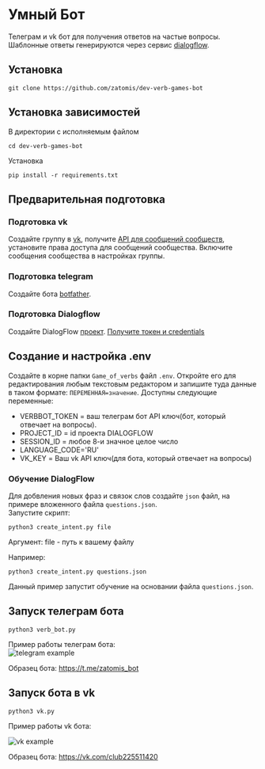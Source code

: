 # Умный Бот

Телеграм и vk бот для получения ответов на частые вопросы.
Шаблонные ответы генерируются через сервис 
[dialogflow](https://cloud.google.com/dialogflow).


## Установка

```commandline
git clone https://github.com/zatomis/dev-verb-games-bot
```

## Установка зависимостей
В директории с исполняемым файлом

```commandline
cd dev-verb-games-bot
```

Установка
```commandline
pip install -r requirements.txt
```

## Предварительная подготовка

### Подготовка vk

Создайте группу в [vk](vk.com), получите [API для сообщений сообществ](https://dev.vk.com/ru/api/community-messages/getting-started?ref=old_portal), установите права доступа для сообщений 
сообщества. Включите сообщения сообщества в настройках группы.

### Подготовка telegram

Создайте бота [botfather](https://t.me/BotFather). 

### Подготовка Dialogflow

Создайте DialogFlow [проект](https://cloud.google.com/dialogflow/es/docs/quick/setup). 
[Получите токен и credentials](https://cloud.google.com/docs/authentication/api-keys)


## Создание и настройка .env

Создайте в корне папки `Game_of_verbs` файл `.env`. Откройте его для редактирования любым текстовым редактором
и запишите туда данные в таком формате: `ПЕРЕМЕННАЯ=значение`.
Доступны следующие переменные:

 - VERBBOT_TOKEN = ваш телеграм бот API ключ(бот, который отвечает на вопросы).
 - PROJECT_ID = id проекта DIALOGFLOW 
 - SESSION_ID = любое 8-и значное целое число
 - LANGUAGE_CODE='RU'
 - VK_KEY = Ваш vk API ключ(для бота, который отвечает на вопросы)
 
### Обучение DialogFlow

Для добвления новых фраз и связок слов создайте `json` файл, на примере вложенного файла `questions.json`.  
Запустите скрипт:

```commandline
python3 create_intent.py file
```
Аргумент:
file - путь к вашему файлу

Например:

```commandline
python3 create_intent.py questions.json
```

Данный пример запустит обучение на основании файла `questions.json`.

## Запуск телеграм бота

```commandline
python3 verb_bot.py
```

Пример работы телеграм бота:  
![telegram example](https://dvmn.org/filer/canonical/1569214094/323/)

Образец бота:
https://t.me/zatomis_bot

## Запуск бота в vk

```commandline
python3 vk.py
```

Пример работы vk бота:

![vk example](https://dvmn.org/filer/canonical/1569214089/322/)

Образец бота:
https://vk.com/club225511420